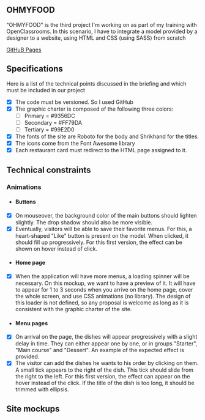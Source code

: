 ## OHMYFOOD

"OHMYFOOD" is the third project I'm working on as part of my training with OpenClassrooms.
In this scenario, I have to integrate a model provided by a designer to a website, using HTML and CSS (using SASS) from scratch

[GitHuB Pages](https://moutinhoalexandre.github.io/MoutinhoAlexandre_3_27112020/index.html)

## Specifications

Here is a list of the technical points discussed in the briefing and which must be included in our project

- [x] The code must be versioned. So I used GitHub
- [x] The graphic charter is composed of the following three colors:
	- [ ]  Primary = #9356DC
	- [ ] Secondary = #FF79DA
	- [ ] Tertiary = #99E2D0
- [x] The fonts of the site are Roboto for the body and Shrikhand for the titles.
- [x] The icons come from the Font Awesome library
- [x] Each restaurant card must redirect to the HTML page assigned to it.

## Technical constraints

### **Animations**


 - #### Buttons

- [x] On mouseover, the background color of the main buttons should lighten slightly. The drop shadow should also be more visible.
- [x] Eventually, visitors will be able to save their favorite menus. For this, a heart-shaped "Like" button is present on the model. When clicked, it should fill up progressively. For this first version, the effect can be shown on hover instead of click.

- #### Home page

- [x] When the application will have more menus, a loading spinner will be necessary. On this mockup, we want to have a preview of it. It will have to appear for 1 to 3 seconds when you arrive on the home page, cover the whole screen, and use CSS animations (no library). The design of this loader is not defined, so any proposal is welcome as long as it is consistent with the graphic charter of the site.

- #### Menu pages

- [x] On arrival on the page, the dishes will appear progressively with a slight delay in time. They can either appear one by one, or in groups "Starter", "Main course" and "Dessert". An example of the expected effect is provided.
- [x] The visitor can add the dishes he wants to his order by clicking on them. A small tick appears to the right of the dish. This tick should slide from the right to the left. For this first version, the effect can appear on the hover instead of the click. If the title of the dish is too long, it should be trimmed with ellipsis.
## Site mockups
